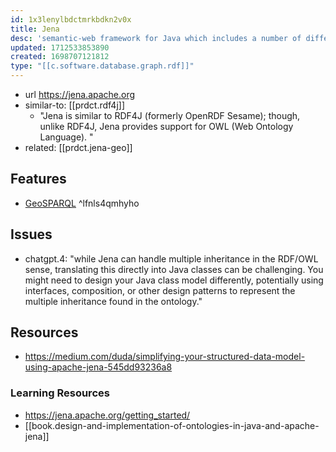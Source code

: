```yaml
---
id: 1x3lenylbdctmrkbdkn2v0x
title: Jena
desc: 'semantic-web framework for Java which includes a number of different semantic-reasoning modules and rdf-star support'
updated: 1712533853890
created: 1698707121812
type: "[[c.software.database.graph.rdf]]"
---
```


- url https://jena.apache.org
- similar-to: [[prdct.rdf4j]]
  - "Jena is similar to RDF4J (formerly OpenRDF Sesame); though, unlike RDF4J, Jena provides support for OWL (Web Ontology Language). "
- related: [[prdct.jena-geo]]

## Features

- [GeoSPARQL](https://jena.apache.org/documentation/geosparql/) ^lfnls4qmhyho

## Issues

- chatgpt.4: "while Jena can handle multiple inheritance in the RDF/OWL sense, translating this directly into Java classes can be challenging. You might need to design your Java class model differently, potentially using interfaces, composition, or other design patterns to represent the multiple inheritance found in the ontology."

## Resources

- https://medium.com/duda/simplifying-your-structured-data-model-using-apache-jena-545dd93236a8

### Learning Resources

- https://jena.apache.org/getting_started/
- [[book.design-and-implementation-of-ontologies-in-java-and-apache-jena]]